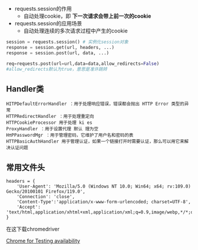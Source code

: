 - requests.session的作用
  - 自动处理cookie，即 **下一次请求会带上前一次的cookie**
- requests.session的应用场景
  - 自动处理连续的多次请求过程中产生的cookie

```python
session = requests.session() # 实例化session对象
response = session.get(url, headers, ...)
response = session.post(url, data, ...)
```

```python
req=requests.post(url=url,data=data,allow_redirects=False)
#allow_redirects默认为true，意思是准许跳转
```

## Handler类

```
HITPDefaultErrorHandler ：用于处理响应错误，错误都会抛出 HTTP Error 类型的异常
HTTPRedirectHandler ：用于处理重定向
HTTPCookieProcessor 用于处理 ki es
ProxyHandler ：用于设置代理 默认 理为空
HπPPasswordMgr ：用于管理密码，它维护了用户名和密码的表
HTTPBasicAuthHandler 用于管理认证，如果一个链接打开时需要认证，那么可以用它来解决认证问题
```

## 常用文件头

```
headers = {
    'User-Agent': 'Mozilla/5.0 (Windows NT 10.0; Win64; x64; rv:109.0) Gecko/20100101 Firefox/119.0',
    'Connection': 'close',
    'Content-Type':'application/x-www-form-urlencoded; charset=UTF-8',
    'Accept': 'text/html,application/xhtml+xml,application/xml;q=0.9,image/webp,*/*;q=0.8'
}
```

在这下载chromedriver

[Chrome for Testing availability](https://googlechromelabs.github.io/chrome-for-testing/)

